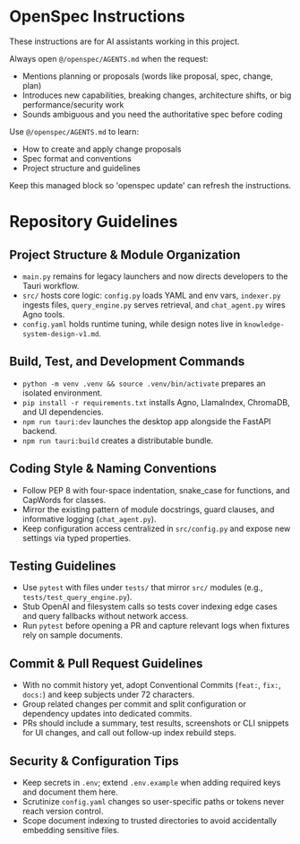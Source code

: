 <!-- OPENSPEC:START -->
# OpenSpec Instructions

These instructions are for AI assistants working in this project.

Always open `@/openspec/AGENTS.md` when the request:
- Mentions planning or proposals (words like proposal, spec, change, plan)
- Introduces new capabilities, breaking changes, architecture shifts, or big performance/security work
- Sounds ambiguous and you need the authoritative spec before coding

Use `@/openspec/AGENTS.md` to learn:
- How to create and apply change proposals
- Spec format and conventions
- Project structure and guidelines

Keep this managed block so 'openspec update' can refresh the instructions.

<!-- OPENSPEC:END -->

# Repository Guidelines

## Project Structure & Module Organization
- `main.py` remains for legacy launchers and now directs developers to the Tauri workflow.
- `src/` hosts core logic: `config.py` loads YAML and env vars, `indexer.py` ingests files, `query_engine.py` serves retrieval, and `chat_agent.py` wires Agno tools.
- `config.yaml` holds runtime tuning, while design notes live in `knowledge-system-design-v1.md`.

## Build, Test, and Development Commands
- `python -m venv .venv && source .venv/bin/activate` prepares an isolated environment.
- `pip install -r requirements.txt` installs Agno, LlamaIndex, ChromaDB, and UI dependencies.
- `npm run tauri:dev` launches the desktop app alongside the FastAPI backend.
- `npm run tauri:build` creates a distributable bundle.

## Coding Style & Naming Conventions
- Follow PEP 8 with four-space indentation, snake_case for functions, and CapWords for classes.
- Mirror the existing pattern of module docstrings, guard clauses, and informative logging (`chat_agent.py`).
- Keep configuration access centralized in `src/config.py` and expose new settings via typed properties.

## Testing Guidelines
- Use `pytest` with files under `tests/` that mirror `src/` modules (e.g., `tests/test_query_engine.py`).
- Stub OpenAI and filesystem calls so tests cover indexing edge cases and query fallbacks without network access.
- Run `pytest` before opening a PR and capture relevant logs when fixtures rely on sample documents.

## Commit & Pull Request Guidelines
- With no commit history yet, adopt Conventional Commits (`feat:`, `fix:`, `docs:`) and keep subjects under 72 characters.
- Group related changes per commit and split configuration or dependency updates into dedicated commits.
- PRs should include a summary, test results, screenshots or CLI snippets for UI changes, and call out follow-up index rebuild steps.

## Security & Configuration Tips
- Keep secrets in `.env`; extend `.env.example` when adding required keys and document them here.
- Scrutinize `config.yaml` changes so user-specific paths or tokens never reach version control.
- Scope document indexing to trusted directories to avoid accidentally embedding sensitive files.
